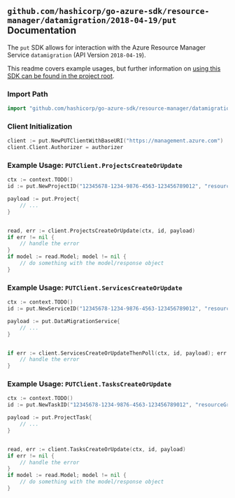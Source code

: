 
## `github.com/hashicorp/go-azure-sdk/resource-manager/datamigration/2018-04-19/put` Documentation

The `put` SDK allows for interaction with the Azure Resource Manager Service `datamigration` (API Version `2018-04-19`).

This readme covers example usages, but further information on [using this SDK can be found in the project root](https://github.com/hashicorp/go-azure-sdk/tree/main/docs).

### Import Path

```go
import "github.com/hashicorp/go-azure-sdk/resource-manager/datamigration/2018-04-19/put"
```


### Client Initialization

```go
client := put.NewPUTClientWithBaseURI("https://management.azure.com")
client.Client.Authorizer = authorizer
```


### Example Usage: `PUTClient.ProjectsCreateOrUpdate`

```go
ctx := context.TODO()
id := put.NewProjectID("12345678-1234-9876-4563-123456789012", "resourceGroupValue", "serviceValue", "projectValue")

payload := put.Project{
	// ...
}


read, err := client.ProjectsCreateOrUpdate(ctx, id, payload)
if err != nil {
	// handle the error
}
if model := read.Model; model != nil {
	// do something with the model/response object
}
```


### Example Usage: `PUTClient.ServicesCreateOrUpdate`

```go
ctx := context.TODO()
id := put.NewServiceID("12345678-1234-9876-4563-123456789012", "resourceGroupValue", "serviceValue")

payload := put.DataMigrationService{
	// ...
}


if err := client.ServicesCreateOrUpdateThenPoll(ctx, id, payload); err != nil {
	// handle the error
}
```


### Example Usage: `PUTClient.TasksCreateOrUpdate`

```go
ctx := context.TODO()
id := put.NewTaskID("12345678-1234-9876-4563-123456789012", "resourceGroupValue", "serviceValue", "projectValue", "taskValue")

payload := put.ProjectTask{
	// ...
}


read, err := client.TasksCreateOrUpdate(ctx, id, payload)
if err != nil {
	// handle the error
}
if model := read.Model; model != nil {
	// do something with the model/response object
}
```

